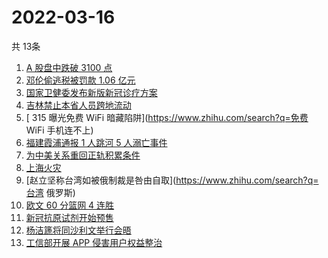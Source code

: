 # 2022-03-16
  共 13条

  <!-- BEGIN -->
  <!-- 最后更新时间:Wed Mar 16 2022 07:12:06 GMT+0000 (Coordinated Universal Time) -->
  1. [A 股盘中跌破 3100 点](https://www.zhihu.com/search?q=A股)
1. [邓伦偷逃税被罚款 1.06 亿元](https://www.zhihu.com/search?q=邓伦偷逃税被查)
1. [国家卫健委发布新版新冠诊疗方案](https://www.zhihu.com/search?q=新版新冠诊疗方案)
1. [吉林禁止本省人员跨地流动](https://www.zhihu.com/search?q=吉林全省管控)
1. [ 315 曝光免费 WiFi 暗藏陷阱](https://www.zhihu.com/search?q=免费 WiFi 手机连不上)
1. [福建霞浦通报 1 人跳河 5 人溺亡事件](https://www.zhihu.com/search?q=1人跳河5人溺亡)
1. [为中美关系重回正轨积累条件](https://www.zhihu.com/search?q=中美关系)
1. [上海火灾](https://www.zhihu.com/search?q=上海火灾)
1. [赵立坚称台湾如被俄制裁是咎由自取](https://www.zhihu.com/search?q=台湾 俄罗斯)
1. [欧文 60 分篮网 4 连胜](https://www.zhihu.com/search?q=篮网)
1. [新冠抗原试剂开始预售](https://www.zhihu.com/search?q=新冠抗原试剂)
1. [杨洁篪将同沙利文举行会晤](https://www.zhihu.com/search?q=杨洁篪)
1. [工信部开展 APP 侵害用户权益整治](https://www.zhihu.com/search?q=侵害用户权益整治)
  <!-- END -->
  